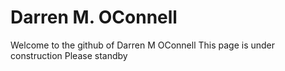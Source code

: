# Darren M. OConnell
Welcome to the github of Darren M OConnell
This page is under construction
Please standby